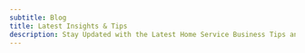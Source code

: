 ```yaml
---
subtitle: Blog
title: Latest Insights & Tips
description: Stay Updated with the Latest Home Service Business Tips and <br> Scheduling Optimization Strategies from the Street2Fleet Team.
---
```


